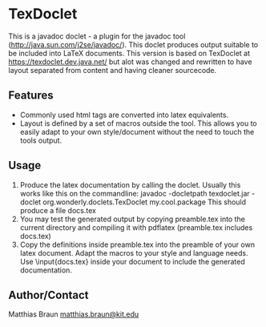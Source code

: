 TexDoclet
=========

This is a javadoc doclet - a plugin for the javadoc tool
(http://java.sun.com/j2se/javadoc/). This doclet produces output suitable to
be included into LaTeX documents.
This version is based on TexDoclet at https://texdoclet.dev.java.net/ but alot
was changed and rewritten to have layout separated from content and having
cleaner sourcecode.

Features
--------

* Commonly used html tags are converted into latex equivalents.
* Layout is defined by a set of macros outside the tool. This allows you to
  easily adapt to your own style/document without the need to touch the tools
  output.

Usage
-----

1. Produce the latex documentation by calling the doclet. Usually this works
   like this on the commandline:
	javadoc -docletpath texdoclet.jar -doclet org.wonderly.doclets.TexDoclet my.cool.package
   This should produce a file docs.tex
2. You may test the generated output by copying preamble.tex into the current
   directory and compiling it with pdflatex (preamble.tex includes docs.tex)
3. Copy the definitions inside preamble.tex into the preamble of your own latex
   document. Adapt the macros to your style and language needs.
   Use \input{docs.tex} inside your document to include the generated
   documentation.

Author/Contact
--------------

Matthias Braun <matthias.braun@kit.edu>
